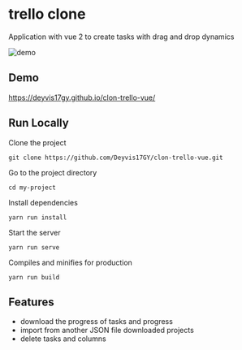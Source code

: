 # trello clone

Application with vue 2 to create tasks with drag and drop dynamics

![demo](./docs/img/demo.gif)

## Demo

https://deyvis17gy.github.io/clon-trello-vue/

## Run Locally

Clone the project

```
git clone https://github.com/Deyvis17GY/clon-trello-vue.git
```

Go to the project directory

```
cd my-project
```

Install dependencies

```
yarn run install
```

Start the server

```
yarn run serve
```

Compiles and minifies for production

```
yarn run build
```

## Features

- download the progress of tasks and progress
- import from another JSON file downloaded projects
- delete tasks and columns
